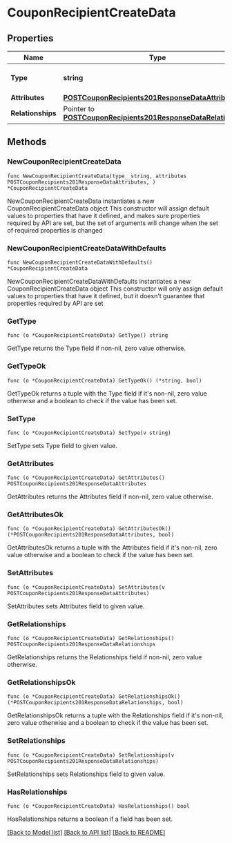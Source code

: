 # CouponRecipientCreateData

## Properties

Name | Type | Description | Notes
------------ | ------------- | ------------- | -------------
**Type** | **string** | The resource&#39;s type | [default to "coupon_recipients"]
**Attributes** | [**POSTCouponRecipients201ResponseDataAttributes**](POSTCouponRecipients201ResponseDataAttributes.md) |  | 
**Relationships** | Pointer to [**POSTCouponRecipients201ResponseDataRelationships**](POSTCouponRecipients201ResponseDataRelationships.md) |  | [optional] 

## Methods

### NewCouponRecipientCreateData

`func NewCouponRecipientCreateData(type_ string, attributes POSTCouponRecipients201ResponseDataAttributes, ) *CouponRecipientCreateData`

NewCouponRecipientCreateData instantiates a new CouponRecipientCreateData object
This constructor will assign default values to properties that have it defined,
and makes sure properties required by API are set, but the set of arguments
will change when the set of required properties is changed

### NewCouponRecipientCreateDataWithDefaults

`func NewCouponRecipientCreateDataWithDefaults() *CouponRecipientCreateData`

NewCouponRecipientCreateDataWithDefaults instantiates a new CouponRecipientCreateData object
This constructor will only assign default values to properties that have it defined,
but it doesn't guarantee that properties required by API are set

### GetType

`func (o *CouponRecipientCreateData) GetType() string`

GetType returns the Type field if non-nil, zero value otherwise.

### GetTypeOk

`func (o *CouponRecipientCreateData) GetTypeOk() (*string, bool)`

GetTypeOk returns a tuple with the Type field if it's non-nil, zero value otherwise
and a boolean to check if the value has been set.

### SetType

`func (o *CouponRecipientCreateData) SetType(v string)`

SetType sets Type field to given value.


### GetAttributes

`func (o *CouponRecipientCreateData) GetAttributes() POSTCouponRecipients201ResponseDataAttributes`

GetAttributes returns the Attributes field if non-nil, zero value otherwise.

### GetAttributesOk

`func (o *CouponRecipientCreateData) GetAttributesOk() (*POSTCouponRecipients201ResponseDataAttributes, bool)`

GetAttributesOk returns a tuple with the Attributes field if it's non-nil, zero value otherwise
and a boolean to check if the value has been set.

### SetAttributes

`func (o *CouponRecipientCreateData) SetAttributes(v POSTCouponRecipients201ResponseDataAttributes)`

SetAttributes sets Attributes field to given value.


### GetRelationships

`func (o *CouponRecipientCreateData) GetRelationships() POSTCouponRecipients201ResponseDataRelationships`

GetRelationships returns the Relationships field if non-nil, zero value otherwise.

### GetRelationshipsOk

`func (o *CouponRecipientCreateData) GetRelationshipsOk() (*POSTCouponRecipients201ResponseDataRelationships, bool)`

GetRelationshipsOk returns a tuple with the Relationships field if it's non-nil, zero value otherwise
and a boolean to check if the value has been set.

### SetRelationships

`func (o *CouponRecipientCreateData) SetRelationships(v POSTCouponRecipients201ResponseDataRelationships)`

SetRelationships sets Relationships field to given value.

### HasRelationships

`func (o *CouponRecipientCreateData) HasRelationships() bool`

HasRelationships returns a boolean if a field has been set.


[[Back to Model list]](../README.md#documentation-for-models) [[Back to API list]](../README.md#documentation-for-api-endpoints) [[Back to README]](../README.md)


